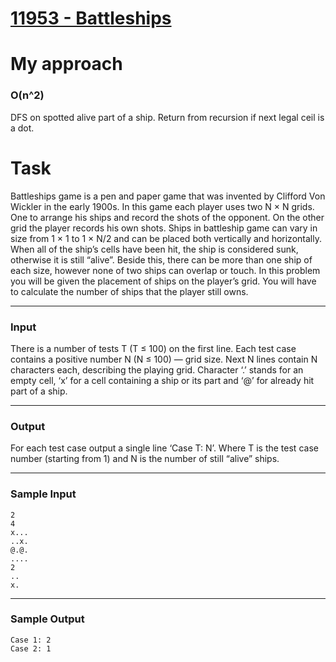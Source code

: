 # [11953 - Battleships](https://onlinejudge.org/index.php?option=com_onlinejudge&Itemid=8&page=show_problem&problem=3104)

# My approach

### O(n^2)

DFS on spotted alive part of a ship. Return from recursion if next legal ceil is a dot.

# Task

Battleships game is a pen and paper game that was invented by Clifford Von Wickler in the early 1900s.
In this game each player uses two N × N grids. One to arrange his ships and record the shots of the
opponent. On the other grid the player records his own shots. Ships in battleship game can vary in
size from 1 × 1 to 1 × N/2 and can be placed both vertically and horizontally. When all of the ship’s
cells have been hit, the ship is considered sunk, otherwise it is still “alive”. Beside this, there can be
more than one ship of each size, however none of two ships can overlap or touch.
In this problem you will be given the placement of ships on the player’s grid. You will have to
calculate the number of ships that the player still owns.

---

### Input

There is a number of tests T (T ≤ 100) on the first line. Each test case contains a positive number N
(N ≤ 100) — grid size. Next N lines contain N characters each, describing the playing grid. Character
‘.’ stands for an empty cell, ‘x’ for a cell containing a ship or its part and ‘@’ for already hit part of a
ship.

---

### Output

For each test case output a single line ‘Case T: N’. Where T is the test case number (starting from 1) and N is the number of still “alive” ships.

---

### Sample Input

```
2
4
x...
..x.
@.@.
....
2
..
x.
```

---

### Sample Output

```
Case 1: 2
Case 2: 1
```
